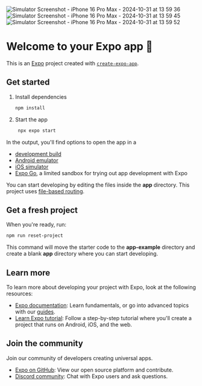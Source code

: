 ![Simulator Screenshot - iPhone 16 Pro Max - 2024-10-31 at 13 59 36](https://github.com/user-attachments/assets/104465da-bfae-4111-9a5d-4da2cef69fdc)
![Simulator Screenshot - iPhone 16 Pro Max - 2024-10-31 at 13 59 45](https://github.com/user-attachments/assets/fa89ddcc-db42-4f4b-a7bb-aa705b72870d)
![Simulator Screenshot - iPhone 16 Pro Max - 2024-10-31 at 13 59 52](https://github.com/user-attachments/assets/ffd98e25-fe4d-4261-918f-c9b90d6d6b84)

# Welcome to your Expo app 👋

This is an [Expo](https://expo.dev) project created with [`create-expo-app`](https://www.npmjs.com/package/create-expo-app).

## Get started

1. Install dependencies

   ```bash
   npm install
   ```

2. Start the app

   ```bash
    npx expo start
   ```

In the output, you'll find options to open the app in a

- [development build](https://docs.expo.dev/develop/development-builds/introduction/)
- [Android emulator](https://docs.expo.dev/workflow/android-studio-emulator/)
- [iOS simulator](https://docs.expo.dev/workflow/ios-simulator/)
- [Expo Go](https://expo.dev/go), a limited sandbox for trying out app development with Expo

You can start developing by editing the files inside the **app** directory. This project uses [file-based routing](https://docs.expo.dev/router/introduction).

## Get a fresh project

When you're ready, run:

```bash
npm run reset-project
```

This command will move the starter code to the **app-example** directory and create a blank **app** directory where you can start developing.

## Learn more

To learn more about developing your project with Expo, look at the following resources:

- [Expo documentation](https://docs.expo.dev/): Learn fundamentals, or go into advanced topics with our [guides](https://docs.expo.dev/guides).
- [Learn Expo tutorial](https://docs.expo.dev/tutorial/introduction/): Follow a step-by-step tutorial where you'll create a project that runs on Android, iOS, and the web.

## Join the community

Join our community of developers creating universal apps.

- [Expo on GitHub](https://github.com/expo/expo): View our open source platform and contribute.
- [Discord community](https://chat.expo.dev): Chat with Expo users and ask questions.
